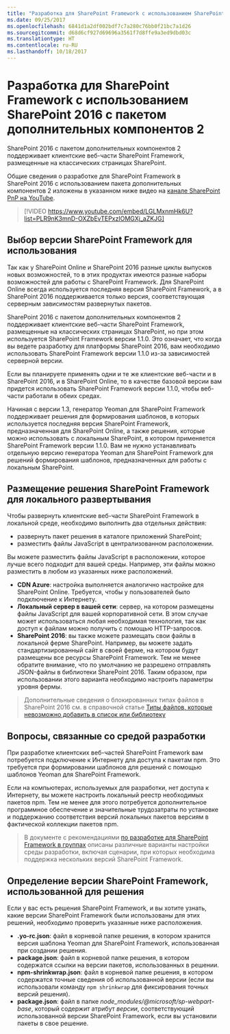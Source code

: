 ```yaml
---
title: "Разработка для SharePoint Framework с использованием SharePoint 2016 с пакетом дополнительных компонентов 2"
ms.date: 09/25/2017
ms.openlocfilehash: 6841d1a2df002bdf7c7a280c76bb0f21bc7a1d26
ms.sourcegitcommit: d68d6cf927d69696a3561f7d8ffe9a3ed9dbd03c
ms.translationtype: HT
ms.contentlocale: ru-RU
ms.lasthandoff: 10/18/2017
---
```

# <a name="sharepoint-framework-development-with-sharepoint-2016-feature-pack-2"></a>Разработка для SharePoint Framework с использованием SharePoint 2016 с пакетом дополнительных компонентов 2

SharePoint 2016 с пакетом дополнительных компонентов 2 поддерживает клиентские веб-части SharePoint Framework, размещенные на классических страницах SharePoint.

Общие сведения о разработке для SharePoint Framework в SharePoint 2016 с использованием пакета дополнительных компонентов 2 изложены в указанном ниже видео на [канале SharePoint PnP на YouTube](https://www.youtube.com/watch?v=LGLMxnmHk6U&list=PLR9nK3mnD-OXZbEvTEPxzIOMGXj_aZKJG).

> [!VIDEO https://www.youtube.com/embed/LGLMxnmHk6U?list=PLR9nK3mnD-OXZbEvTEPxzIOMGXj_aZKJG]

## <a name="which-version-of-the-sharepoint-framework-to-use"></a>Выбор версии SharePoint Framework для использования

Так как у SharePoint Online и SharePoint 2016 разные циклы выпусков новых возможностей, то в этих продуктах имеются разные наборы возможностей для работы с SharePoint Framework. Для SharePoint Online всегда используется последняя версия SharePoint Framework, а в SharePoint 2016 поддерживается только версия, соответствующая серверным зависимостям развернутых пакетов.

SharePoint 2016 с пакетом дополнительных компонентов 2 поддерживает клиентские веб-части SharePoint Framework, размещенные на классических страницах SharePoint, но при этом используется SharePoint Framework версии 1.1.0. Это означает, что когда вы ведете разработку для платформы SharePoint 2016, вам необходимо использовать SharePoint Framework версии 1.1.0 из-за зависимостей серверной версии.

Если вы планируете применять одни и те же клиентские веб-части и в SharePoint 2016, и в SharePoint Online, то в качестве базовой версии вам придется использовать SharePoint Framework версии 1.1.0, чтобы веб-части работали в обеих средах.

Начиная с версии 1.3, генератор Yeoman для SharePoint Framework поддерживает решения для формирования шаблонов, в которых используется последняя версия SharePoint Framework, предназначенная для SharePoint Online, а также решения, которые можно использовать с локальным SharePoint, в котором применяется SharePoint Framework версии 1.1.0. Вам не нужно устанавливать отдельную версию генератора Yeoman для SharePoint Framework для решений формирования шаблонов, предназначенных для работы с локальным SharePoint.

## <a name="hosting-your-sharepoint-framework-solution-for-on-premises-deployment"></a>Размещение решения SharePoint Framework для локального развертывания

Чтобы развернуть клиентские веб-части SharePoint Framework в локальной среде, необходимо выполнить два отдельных действия:

- развернуть пакет решения в каталоге приложений SharePoint;
- разместить файлы JavaScript в централизованном расположении.

Вы можете разместить файлы JavaScript в расположении, которое лучше всего подходит для вашей среды. Например, эти файлы можно разместить в любом из указанных ниже расположений.

- **CDN Azure**: настройка выполняется аналогично настройке для SharePoint Online. Требуется, чтобы у пользователей было подключение к Интернету.
- **Локальный сервер в вашей сети**: сервер, на котором размещены файлы JavaScript для вашей корпоративной сети. В этом случае может использоваться любая необходимая технология, так как доступ к файлам можно получить с помощью HTTP-запросов.
- **SharePoint 2016**: вы также можете размещать свои файлы в локальной ферме SharePoint. Например, вы можете задать стандартизированный сайт в своей ферме, на котором будут размещены все ресурсы SharePoint Framework. Тем не менее обратите внимание, что по умолчанию не разрешено отправлять JSON-файлы в библиотеки SharePoint 2016. Таким образом, при использовании этого варианта необходимо настроить параметры уровня фермы.

> Дополнительные сведения о блокированных типах файлов в SharePoint 2016 см. в справочной статье [Типы файлов, которые невозможно добавить в список или библиотеку](https://support.office.com/ru-RU/article/Types-of-files-that-cannot-be-added-to-a-list-or-library-30be234d-e551-4c2a-8de8-f8546ffbf5b3#ID0EAADAAA=2016)

## <a name="development-environment-considerations"></a>Вопросы, связанные со средой разработки

При разработке клиентских веб-частей SharePoint Framework вам потребуется подключение к Интернету для доступа к пакетам npm. Это требуется при формировании шаблонов для решений с помощью шаблонов Yeoman для SharePoint Framework.

Если на компьютерах, используемых для разработки, нет доступа к Интернету, вы можете настроить локальный реестр необходимых пакетов npm. Тем не менее для этого потребуется дополнительное программное обеспечение и значительные трудозатраты по установке и поддержанию соответствия версий локальных пакетов версиям в фактической коллекции пакетов npm.

> В документе с рекомендациями [по разработке для SharePoint Framework в группах](team-based-development-on-sharepoint-framework.md) описаны различные варианты настройки среды разработки, включая сценарии, при которых необходима поддержка нескольких версий SharePoint Framework.

## <a name="how-to-determine-which-sharepoint-framework-version-was-used-for-a-solution"></a>Определение версии SharePoint Framework, использованной для решения

Если у вас есть решения SharePoint Framework, и вы хотите узнать, какие версии SharePoint Framework были использованы для этих решений, необходимо проверить указанные ниже расположения.

- **.yo-rc.json**: файл в корневой папке решения, в котором хранится версия шаблона Yeoman для SharePoint Framework, использованная при создании решения.
- **package.json**: файл в корневой папке решения, в котором содержатся ссылки на версии пакетов, использованных в решении.
- **npm-shrinkwrap.json**: файл в корневой папке решения, в котором содержатся точные сведения об использованной версии (если вы использовали команду `npm shrinkwrap` для фиксирования точных версий решения).
- **package.json**: файл в папке *node_modules/@microsoft/sp-webpart-base*, который содержит атрибут *версии*, соответствующий использованной версии SharePoint Framework, если вы установили пакеты в свое решение.
